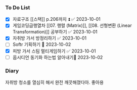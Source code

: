 ### To Do List
- [x] 자료구조 [[스택]] p.206까지 ⏫ ✅ 2023-10-01
- [x] 게임코딩급행열차 [[07. 행렬 (Matrix)]], [[08. 선형변환 (Linear Transformation)]] 공부하기 ✅ 2023-10-01
- [x] 자취방 가서 방정리하기 ✅ 2023-10-01
- [ ] Softr 기획하기 📅 2023-10-02 
- [x] 피방 가서 스팀 멀티게임하기 ✅ 2023-10-01
- [ ] 옵시디언 동기화 하는법 알아내기📅 2023-10-02 
### Diary
자취방 청소를 열심히 해서 완전 깨끗해졌다아. 좋아용